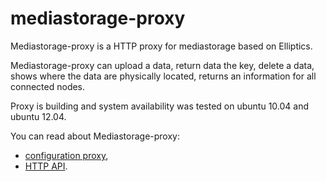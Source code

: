 mediastorage-proxy
==================

Mediastorage-proxy is a HTTP proxy for mediastorage based on Elliptics. 

Mediastorage-proxy can upload a data, return data the key, delete a data, shows where the data are physically located, returns an information for all connected nodes.

Proxy is building and system availability was tested on ubuntu 10.04 and ubuntu 12.04.

You can read about Mediastorage-proxy:
 * [configuration proxy](/doc/mediastorage-proxy.md),
 * [HTTP API](/doc/mediastorage-api.md).
